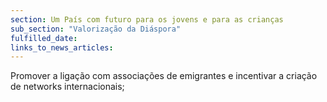 ```yaml
---
section: Um País com futuro para os jovens e para as crianças
sub_section: "Valorização da Diáspora"
fulfilled_date:
links_to_news_articles:
---
```


Promover a ligação com associações de emigrantes e incentivar a criação de networks internacionais;
